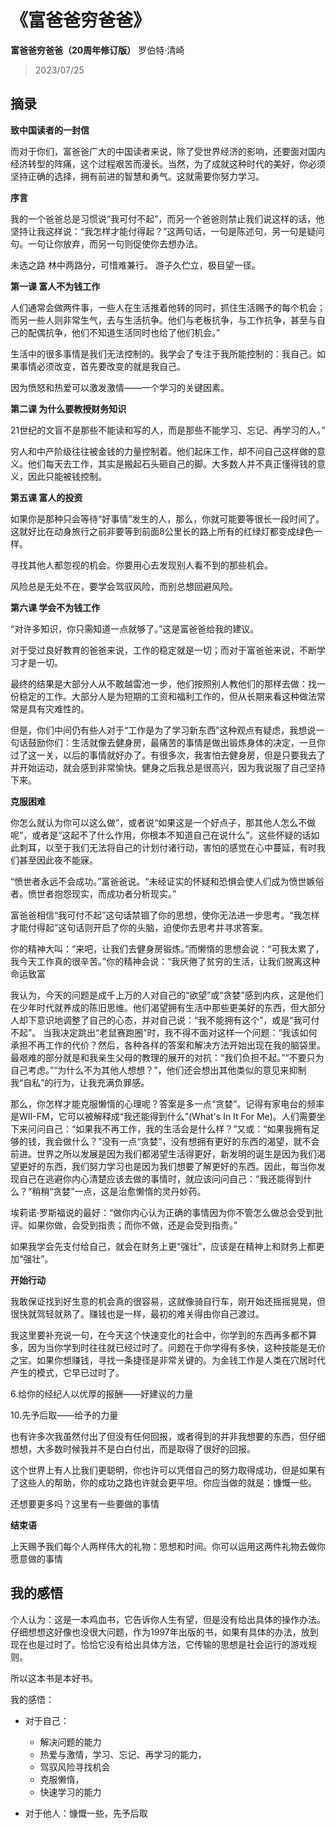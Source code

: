 # 《富爸爸穷爸爸》

**富爸爸穷爸爸（20周年修订版）** 罗伯特·清崎

> 2023/07/25

## 摘录

**致中国读者的一封信**

而对于你们，富爸爸广大的中国读者来说，除了受世界经济的影响，还要面对国内经济转型的阵痛，这个过程艰苦而漫长。当然，为了成就这种时代的美好，你必须坚持正确的选择，拥有前进的智慧和勇气。这就需要你努力学习。

**序言**

我的一个爸爸总是习惯说“我可付不起”，而另一个爸爸则禁止我们说这样的话，他坚持让我这样说：“我怎样才能付得起？”这两句话，一句是陈述句，另一句是疑问句。一句让你放弃，而另一句则促使你去想办法。

未选之路 林中两路分，可惜难兼行。 游子久伫立，极目望一径。

**第一课 富人不为钱工作**

人们通常会做两件事，一些人在生活推着他转的同时，抓住生活赐予的每个机会；而另一些人则非常生气，去与生活抗争。他们与老板抗争，与工作抗争，甚至与自己的配偶抗争，他们不知道生活同时也给了他们机会。”

生活中的很多事情是我们无法控制的。我学会了专注于我所能控制的：我自己。如果事情必须改变，首先要改变的就是我自己。

因为愤怒和热爱可以激发激情——一个学习的关键因素。

**第二课 为什么要教授财务知识**

21世纪的文盲不是那些不能读和写的人，而是那些不能学习、忘记、再学习的人。”

穷人和中产阶级往往被金钱的力量控制着。他们起床工作，却不问自己这样做的意义。他们每天去工作，其实是搬起石头砸自己的脚。大多数人并不真正懂得钱的意义，因此只能被钱控制。

**第五课 富人的投资**

如果你是那种只会等待“好事情”发生的人，那么，你就可能要等很长一段时间了。这就好比在动身旅行之前非要等到前面8公里长的路上所有的红绿灯都变成绿色一样。

寻找其他人都忽视的机会。你要用心去发现别人看不到的那些机会。

风险总是无处不在，要学会驾驭风险，而别总想回避风险。

**第六课 学会不为钱工作**

“对许多知识，你只需知道一点就够了。”这是富爸爸给我的建议。

对于受过良好教育的爸爸来说，工作的稳定就是一切；而对于富爸爸来说，不断学习才是一切。

最终的结果是大部分人从不敢越雷池一步，他们按照别人教他们的那样去做：找一份稳定的工作。大部分人是为短期的工资和福利工作的，但从长期来看这种做法常常是具有灾难性的。

但是，你们中间仍有些人对于“工作是为了学习新东西”这种观点有疑虑，我想说一句话鼓励你们：生活就像去健身房，最痛苦的事情是做出锻炼身体的决定，一旦你过了这一关，以后的事情就好办了。有很多次，我害怕去健身房，但是只要我去了并开始运动，就会感到非常愉快。健身之后我总是很高兴，因为我说服了自己坚持下来。

**克服困难**


你怎么就认为你可以这么做”，或者说“如果这是一个好点子，那其他人怎么不做呢”，或者是“这起不了什么作用，你根本不知道自己在说什么”。这些怀疑的话如此刺耳，以至于我们无法将自己的计划付诸行动，害怕的感觉在心中蔓延，有时我们甚至因此夜不能寐。


“愤世者永远不会成功。”富爸爸说。“未经证实的怀疑和恐惧会使人们成为愤世嫉俗者。愤世者抱怨现实，而成功者分析现实。”

富爸爸相信“我可付不起”这句话禁锢了你的思想，使你无法进一步思考。“我怎样才能付得起”这句话则开启了你的头脑，迫使你去思考并寻求答案。

你的精神大叫：“来吧，让我们去健身房锻炼。”而懒惰的思想会说：“可我太累了，我今天工作真的很辛苦。”你的精神会说：“我厌倦了贫穷的生活，让我们脱离这种命运致富

  

我认为，今天的问题是成千上万的人对自己的“欲望”或“贪婪”感到内疚，这是他们在少年时代就养成的陈旧思维。他们渴望拥有生活中那些更美好的东西，但大部分人却下意识地调整了自己的心态，并对自己说：“我不能拥有这个”，或是“我可付不起”。 当我决定跳出“老鼠赛跑圈”时，我不得不面对这样一个问题：“我该如何承担不再工作的代价？然后，各种各样的答案和解决方法开始出现在我的脑袋里。最艰难的部分就是和我亲生父母的教理的展开的对抗：“我们负担不起。”“不要只为自己考虑。”“为什么不为其他人想想？”，他们还会想出其他类似的意见来抑制我“自私”的行为，让我充满负罪感。


那么，你怎样才能克服懒惰的心理呢？答案是多一点“贪婪”。记得有家电台的频率是WII-FM，它可以被解释成“我还能得到什么”(What's In It For Me)。人们需要坐下来问问自己：“如果我不再工作，我的生活会是什么样？”又或：“如果我拥有足够的钱，我会做什么？”没有一点“贪婪”，没有想拥有更好的东西的渴望，就不会前进。世界之所以发展是因为我们都渴望生活得更好，新发明的诞生是因为我们渴望更好的东西，我们努力学习也是因为我们想要了解更好的东西。因此，每当你发现自己在逃避你内心清楚应该去做的事情时，就应该问问自己：“我还能得到什么？”稍稍“贪婪”一点，这是治愈懒惰的灵丹妙药。

埃莉诺·罗斯福说的最好：“做你内心认为正确的事情因为你不管怎么做总会受到批评。如果你做，会受到指责；而你不做，还是会受到指责。”

如果我学会先支付给自己，就会在财务上更“强壮”，应该是在精神上和财务上都更加“强壮”。

**开始行动**

我敢保证找到好生意的机会真的很容易，这就像骑自行车，刚开始还摇摇晃晃，但很快就驾轻就熟了。赚钱也是一样，最初的难关得由你自己渡过。

我这里要补充说一句，在今天这个快速变化的社会中，你学到的东西再多都不算多，因为当你学到时往往就已经过时了。问题在于你学得有多快，这种技能是无价之宝。如果你想赚钱，寻找一条捷径是非常关键的。为金钱工作是人类在穴居时代产生的模式，它早已过时了。

6.给你的经纪人以优厚的报酬——好建议的力量

10.先予后取——给予的力量


也有许多次我虽然付出了但没有任何回报，或者得到的并非我想要的东西，但仔细想想，大多数时候我并不是白白付出，而是取得了很好的回报。

这个世界上有人比我们更聪明，你也许可以凭借自己的努力取得成功，但是如果有了这些人的帮助，你的成功之路也许就会更平坦。你应当做的就是：慷慨一些。

还想要更多吗？这里有一些要做的事情

**结束语**

上天赐予我们每个人两样伟大的礼物：思想和时间。你可以运用这两件礼物去做你愿意做的事情


## 我的感悟

个人认为：这是一本鸡血书，它告诉你人生有望，但是没有给出具体的操作办法。仔细想想这好像也没很大问题，作为1997年出版的书，如果有具体的办法，放到现在也是过时了。恰恰它没有给出具体方法，它传输的思想是社会运行的游戏规则。

所以这本书是本好书。


我的感悟：

- 对于自己：
	- 解决问题的能力
	- 热爱与激情，学习、忘记、再学习的能力，
	- 驾驭风险寻找机会
	- 克服懒惰，
	- 快速学习的能力

- 对于他人：慷慨一些，先予后取

